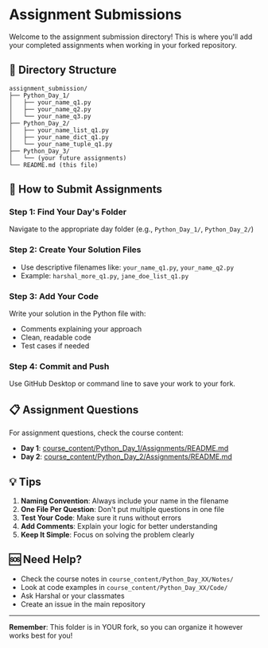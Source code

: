 # Assignment Submissions

Welcome to the assignment submission directory! This is where you'll add your completed assignments when working in your forked repository.

## 📁 Directory Structure

```
assignment_submission/
├── Python_Day_1/
│   ├── your_name_q1.py
│   ├── your_name_q2.py
│   └── your_name_q3.py
├── Python_Day_2/
│   ├── your_name_list_q1.py
│   ├── your_name_dict_q1.py
│   └── your_name_tuple_q1.py
├── Python_Day_3/
│   └── (your future assignments)
└── README.md (this file)
```

## 📝 How to Submit Assignments

### Step 1: Find Your Day's Folder
Navigate to the appropriate day folder (e.g., `Python_Day_1/`, `Python_Day_2/`)

### Step 2: Create Your Solution Files
- Use descriptive filenames like: `your_name_q1.py`, `your_name_q2.py`
- Example: `harshal_more_q1.py`, `jane_doe_list_q1.py`

### Step 3: Add Your Code
Write your solution in the Python file with:
- Comments explaining your approach
- Clean, readable code
- Test cases if needed

### Step 4: Commit and Push
Use GitHub Desktop or command line to save your work to your fork.

## 📋 Assignment Questions

For assignment questions, check the course content:
- **Day 1**: [course_content/Python_Day_1/Assignments/README.md](../course_content/Python_Day_1/Assignments/README.md)
- **Day 2**: [course_content/Python_Day_2/Assignments/README.md](../course_content/Python_Day_2/Assignments/README.md)

## 💡 Tips

1. **Naming Convention**: Always include your name in the filename
2. **One File Per Question**: Don't put multiple questions in one file
3. **Test Your Code**: Make sure it runs without errors
4. **Add Comments**: Explain your logic for better understanding
5. **Keep It Simple**: Focus on solving the problem clearly

## 🆘 Need Help?

- Check the course notes in `course_content/Python_Day_XX/Notes/`
- Look at code examples in `course_content/Python_Day_XX/Code/`
- Ask Harshal or your classmates
- Create an issue in the main repository

---

**Remember**: This folder is in YOUR fork, so you can organize it however works best for you! 